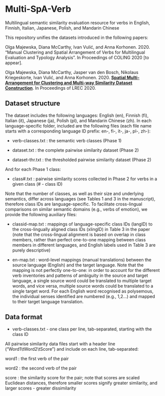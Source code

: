 # Multi-SpA-Verb
Multilingual semantic similarity evaluation resource for verbs in English, Finnish, Italian, Japanese, Polish, and Mandarin Chinese

This repository unifies the datasets introduced in the following papers: 

Olga Majewska, Diana McCarthy, Ivan Vulić, and Anna Korhonen. 2020. “Manual Clustering and Spatial Arrangement of Verbs for Multilingual Evaluation and Typology Analysis”. In Proceedings of COLING 2020 [to appear].

Olga Majewska, Diana McCarthy, Jasper van den Bosch, Nikolaus Kriegeskorte, Ivan Vulić, and Anna Korhonen. 2020.  [__Spatial Multi-Arrangement for Clustering and Multi-way Similarity Dataset Construction__](http://www.lrec-conf.org/proceedings/lrec2020/pdf/2020.lrec-1.705.pdf). In Proceedings of LREC 2020.


## Dataset structure

The dataset includes the following languages: English (en), Finnish (fi), Italian (it), Japanese (ja), Polish (pl), and Mandarin Chinese (zh). In each language-specific folder, included are the following files (each file name starts with a corresponding language ID prefix: en-, fi-, it-, ja-, pl-, zh-):

- verb-classes.txt : the semantic verb classes (Phase 1)

- dataset.txt : the complete pairwise similarity dataset (Phase 2)

- dataset-thr.txt : the thresholded pairwise similarity dataset (Phase 2)


And for each Phase 1 class:

- class#.txt : pairwise similarity scores collected in Phase 2 for verbs in a given class (# - class ID)

Note that the number of classes, as well as their size and underlying semantics, differ across languages (see Tables 1 and 3 in the manuscript), therefore class IDs are language-specific. To facilitate cross-lingual comparisons on similar semantic domains (e.g., verbs of emotion), we provide the following auxiliary files:

- classid-map.txt : mappings of language-specific class IDs (langID) to the cross-lingually aligned class IDs (xlingID) in Table 3 in the paper (note that the cross-lingual alignment is based on overlap in class members, rather than perfect one-to-one mapping between class members in different languages, and English labels used in Table 3 are purely descriptive)

- en-map.txt : word-level mappings (manual translations) between the source language (English) and the target language. Note that the mapping is not perfectly one-to-one: in order to account for the different verb inventories and patterns of ambiguity in the source and target language, a single source word could be translated to multiple target words, and vice versa, multiple source words could be translated to a single target word. For each English word recognised as polysemous, the individual senses identified are numbered (e.g., 1,2...) and mapped to their target language translation.


## Data format

- verb-classes.txt - one class per line, tab-separated, starting with the class ID 

All pairwise similarity data files start with a header line (“Word1\tWord2\tScore”) and include on each line, tab-separated:

word1 : the first verb of the pair

word2 : the second verb of the pair

score : the similarity score for the pair; note that scores are scaled Euclidean distances, therefore smaller scores signify greater similarity, and larger scores - greater dissimilarity
